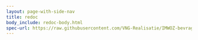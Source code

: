 ```yaml
---
layout: page-with-side-nav
title: redoc
body_include: redoc-body.html
spec-url: https://raw.githubusercontent.com/VNG-Realisatie/IMWOZ-bevragingen/main/specificatie/TAX/openapi.yaml
---
```

<redoc spec-url='{{ page.spec-url}}'></redoc>

